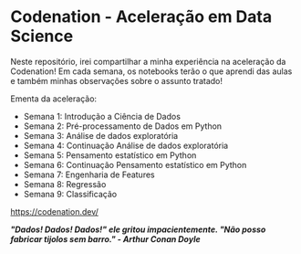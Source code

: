 # Codenation - Aceleração em Data Science

Neste repositório, irei compartilhar a minha experiência na aceleração da Codenation! Em cada semana, os notebooks terão o que aprendi das aulas e também minhas observações sobre o assunto tratado!

Ementa da aceleração:
- Semana 1: Introdução a Ciência de Dados
- Semana 2: Pré-processamento de Dados em Python
- Semana 3: Análise de dados exploratória
- Semana 4: Continuação Análise de dados exploratória
- Semana 5: Pensamento estatístico em Python
- Semana 6: Continuação Pensamento estatístico em Python
- Semana 7: Engenharia de Features
- Semana 8: Regressão
- Semana 9: Classificação

https://codenation.dev/


**_"Dados! Dados! Dados!" ele gritou impacientemente. "Não posso fabricar tijolos sem barro." - Arthur Conan Doyle_**
